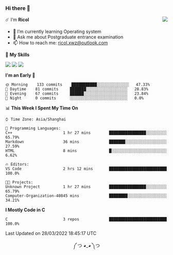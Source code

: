 ### Hi there 👋

<a href="#">
  <img align="right" src="https://github-readme-stats.vercel.app/api?username=Ricolxwz&count_private=true&show_icons=true&theme=prussian" />
</a>

☄️ I‘m **Ricol**

- 🌱 I’m currently learning Operating system
- 💬 Ask me about Postgraduate entrance examination
- 📫 How to reach me: ricol.xwz@outlook.com

🌟 **My Skills**

![](https://img.shields.io/badge/-Git-000000?style=flat-square&logo=git&logoColor=fff)
![](https://img.shields.io/badge/-C-3e74a2?style=flat-square&logo=C&logoColor=fff)
![](https://img.shields.io/badge/-Python-4fc08d?style=flat-square&logo=python&logoColor=fff)

<!--START_SECTION:waka-->
**I'm an Early 🐤** 

```text
🌞 Morning    133 commits    ███████████░░░░░░░░░░░░░░   47.33% 
🌆 Daytime    81 commits     ███████░░░░░░░░░░░░░░░░░░   28.83% 
🌃 Evening    67 commits     ██████░░░░░░░░░░░░░░░░░░░   23.84% 
🌙 Night      0 commits      ░░░░░░░░░░░░░░░░░░░░░░░░░   0.0%

```


📊 **This Week I Spent My Time On** 

```text
⌚︎ Time Zone: Asia/Shanghai

💬 Programming Languages: 
C++                      1 hr 27 mins        ████████████████░░░░░░░░░   65.79% 
Markdown                 36 mins             ███████░░░░░░░░░░░░░░░░░░   27.59% 
HTML                     8 mins              █░░░░░░░░░░░░░░░░░░░░░░░░   6.62%

🔥 Editors: 
VS Code                  2 hrs 12 mins       █████████████████████████   100.0%

🐱‍💻 Projects: 
Unknown Project          1 hr 27 mins        ████████████████░░░░░░░░░   65.79% 
Computer-Organization-40845 mins             ████████░░░░░░░░░░░░░░░░░   34.21%

```

**I Mostly Code in C** 

```text
C                        3 repos             █████████████████████████   100.0%

```



 Last Updated on 28/03/2022 18:45:17 UTC
<!--END_SECTION:waka-->

<div align="center">
༼ つ ◕_◕ ༽つ
</div>

